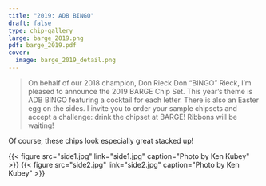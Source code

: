 ```yaml
---
title: "2019: ADB BINGO"
draft: false
type: chip-gallery
large: barge_2019.png
pdf: barge_2019.pdf
cover:
  image: barge_2019_detail.png
---
```


> On behalf of our 2018 champion, Don Rieck Don “BINGO” Rieck, I’m pleased to
> announce the 2019 BARGE Chip Set. This year’s theme is ADB BINGO featuring a
> cocktail for each letter. There is also an Easter egg on the sides. I invite
> you to order your sample chipsets and accept a challenge: drink the chipset
> at BARGE! Ribbons will be waiting!

Of course, these chips look especially great stacked up!

{{< figure src="side1.jpg"
  link="side1.jpg"
  caption="Photo by Ken Kubey" >}}
{{< figure src="side2.jpg"
  link="side2.jpg"
  caption="Photo by Ken Kubey" >}}
